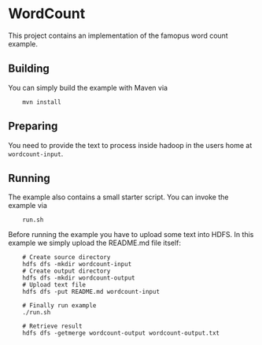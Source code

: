 # WordCount

This project contains an implementation of the famopus word count example. 

## Building

You can simply build the example with Maven via

        mvn install
        
## Preparing

You need to provide the text to process inside hadoop in the users home
at `wordcount-input`.


## Running
        
The example also contains a small starter script. You can invoke the example via
        
        run.sh
        
Before running the example you have to upload some text into HDFS. In this example we simply upload the README.md
file itself:

        # Create source directory
        hdfs dfs -mkdir wordcount-input
        # Create output directory
        hdfs dfs -mkdir wordcount-output
        # Upload text file
        hdfs dfs -put README.md wordcount-input
        
        # Finally run example
        ./run.sh
        
        # Retrieve result
        hdfs dfs -getmerge wordcount-output wordcount-output.txt


